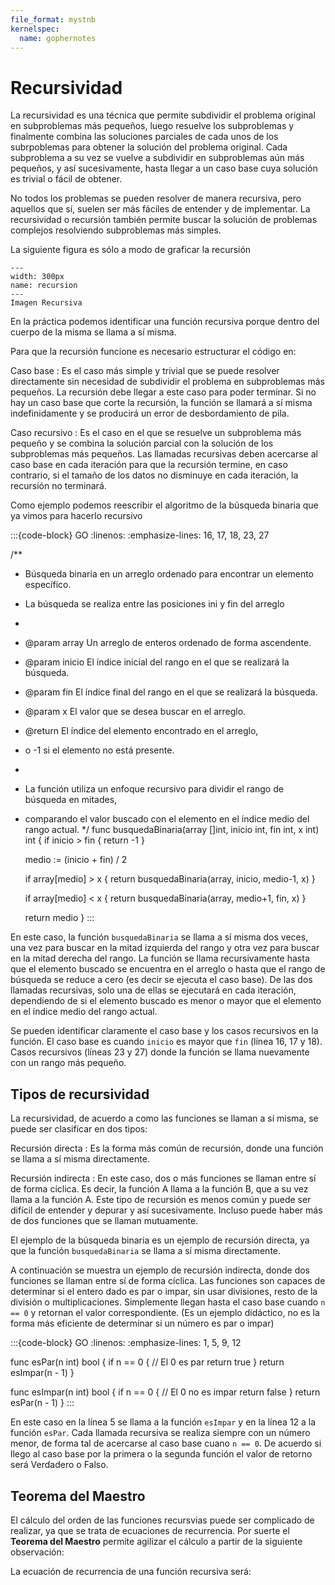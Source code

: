 ```yaml
---
file_format: mystnb
kernelspec:
  name: gophernotes
---
```


# Recursividad

La recursividad es una técnica que permite subdividir el problema original en subproblemas más pequeños, luego resuelve los subproblemas y finalmente combina las soluciones parciales de cada unos de los subrpoblemas para obtener la solución del problema original. Cada subproblema a su vez se vuelve a subdividir en subproblemas aún más pequeños, y así sucesivamente, hasta llegar a un caso base cuya solución es trivial o fácil de obtener.

No todos los problemas se pueden resolver de manera recursiva, pero aquellos que sí, suelen ser más fáciles de entender y de implementar. La recursividad o recursión también permite buscar la solución de problemas complejos resolviendo subproblemas más simples.

La siguiente figura es sólo a modo de graficar la recursión


```{figure} ../assets/images/Recursion.svg
---
width: 300px
name: recursion
---
Imagen Recursiva
```

En la práctica podemos identificar una función recursiva porque dentro del cuerpo de la misma se llama a sí misma.

Para que la recursión funcione es necesario estructurar el código en:

Caso base
: Es el caso más simple y trivial que se puede resolver directamente sin necesidad de subdividir el problema en subproblemas más pequeños. La recursión debe llegar a este caso para poder terminar. Si no hay un caso base que corte la recursión, la función se llamará a sí misma indefinidamente y se producirá un error de desbordamiento de pila.

Caso recursivo
: Es el caso en el que se resuelve un subproblema más pequeño y se combina la solución parcial con la solución de los subproblemas más pequeños. Las llamadas recursivas deben acercarse al caso base en cada iteración para que la recursión termine, en caso contrario, si el tamaño de los datos no disminuye en cada iteración, la recursión no terminará.

Como ejemplo podemos reescribir el algoritmo de la búsqueda binaria que ya vimos para hacerlo recursivo

:::{code-block} GO
:linenos:
:emphasize-lines: 16, 17, 18, 23, 27

/**
 * Búsqueda binaria en un arreglo ordenado para encontrar un elemento específico.
 * La búsqueda se realiza entre las posiciones ini y fin del arreglo
 *
 * @param array Un arreglo de enteros ordenado de forma ascendente.
 * @param inicio El índice inicial del rango en el que se realizará la búsqueda.
 * @param fin El índice final del rango en el que se realizará la búsqueda.
 * @param x El valor que se desea buscar en el arreglo.
 * @return El índice del elemento encontrado en el arreglo,
 * o -1 si el elemento no está presente.
 *
 * La función utiliza un enfoque recursivo para dividir el rango de búsqueda en mitades,
 * comparando el valor buscado con el elemento en el índice medio del rango actual.
 */
func busquedaBinaria(array []int, inicio int, fin int, x int) int {
  if inicio > fin {
	  return -1
	}

	medio := (inicio + fin) / 2

	if array[medio] > x {
		return busquedaBinaria(array, inicio, medio-1, x) 
	}

	if array[medio] < x {
		return busquedaBinaria(array, medio+1, fin, x)
	}

	return medio
}
:::

En este caso, la función `busquedaBinaria` se llama a sí misma dos veces, una vez para buscar en la mitad izquierda del rango y otra vez para buscar en la mitad derecha del rango. La función se llama recursivamente hasta que el elemento buscado se encuentra en el arreglo o hasta que el rango de búsqueda se reduce a cero (es decir se ejecuta el caso base). De las dos llamadas recursivas, solo una de ellas se ejecutará en cada iteración, dependiendo de si el elemento buscado es menor o mayor que el elemento en el índice medio del rango actual.

Se pueden identificar claramente el caso base y los casos recursivos en la función. El caso base es cuando `inicio` es mayor que `fin` (línea 16, 17 y 18). Casos recursivos (líneas 23 y 27) donde la función se llama nuevamente con un rango más pequeño.

## Tipos de recursividad

La recursividad, de acuerdo a como las funciones se llaman a sí misma, se puede ser clasificar en dos tipos:

Recursión directa
: Es la forma más común de recursión, donde una función se llama a sí misma directamente.

Recursión indirecta
: En este caso, dos o más funciones se llaman entre sí de forma cíclica. Es decir, la función A llama a la función B, que a su vez llama a la función A. Este tipo de recursión es menos común y puede ser difícil de entender y depurar y así sucesivamente. Incluso puede haber más de dos funciones que se llaman mutuamente.

El ejemplo de la búsqueda binaria es un ejemplo de recursión directa, ya que la función `busquedaBinaria` se llama a sí misma directamente.

A continuación se muestra un ejemplo de recursión indirecta, donde dos funciones se llaman entre sí de forma cíclica. Las funciones son capaces de determinar si el entero dado es par o impar, sin usar divisiones, resto de la división o multiplicaciones. Simplemente llegan hasta el caso base cuando `n == 0` y retornan el valor correspondiente. (Es un ejemplo didáctico, no es la forma más eficiente de determinar si un número es par o impar)

:::{code-block} GO
:linenos:
:emphasize-lines: 1, 5, 9, 12

func esPar(n int) bool {
	if n == 0 { // El 0 es par
		return true
	}
	return esImpar(n - 1)
}

func esImpar(n int) bool {
	if n == 0 { // El 0 no es impar
		return false
	}
	return esPar(n - 1)
}
:::

En este caso en la línea 5 se llama a la función `esImpar` y en la línea 12 a la función `esPar`. Cada llamada recursiva se realiza siempre con un número menor, de forma tal de acercarse al caso base cuano `n == 0`. De acuerdo si llego al caso base por la primera o la segunda función el valor de retorno será Verdadero o Falso.

## Teorema del Maestro

El cálculo del orden de las funciones recursvias puede ser complicado de realizar, ya que se trata de ecuaciones de recurrencia. Por suerte el **Teorema del Maestro** permite agilizar el cálculo a partir de la siguiente observación:

La ecuación de recurrencia de una función recursiva será:


